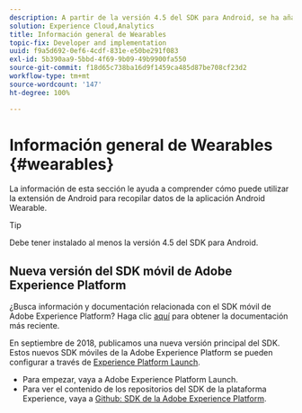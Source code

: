 ```yaml
---
description: A partir de la versión 4.5 del SDK para Android, se ha añadido una nueva extensión de Android que le permitirá recopilar datos de su aplicación Android Wearable.
solution: Experience Cloud,Analytics
title: Información general de Wearables
topic-fix: Developer and implementation
uuid: f9a5d692-0ef6-4cdf-831e-e50be291f083
exl-id: 5b390aa9-5bbd-4f69-9b09-49b9900fa550
source-git-commit: f18d65c738ba16d9f1459ca485d87be708cf23d2
workflow-type: tm+mt
source-wordcount: '147'
ht-degree: 100%

---
```


# Información general de Wearables {#wearables}

La información de esta sección le ayuda a comprender cómo puede utilizar la extensión de Android para recopilar datos de la aplicación Android Wearable.

>[!TIP]
>
>Debe tener instalado al menos la versión 4.5 del SDK para Android.

## Nueva versión del SDK móvil de Adobe Experience Platform

¿Busca información y documentación relacionada con el SDK móvil de Adobe Experience Platform? Haga clic [aquí](https://aep-sdks.gitbook.io/docs/) para obtener la documentación más reciente.

En septiembre de 2018, publicamos una nueva versión principal del SDK. Estos nuevos SDK móviles de la Adobe Experience Platform se pueden configurar a través de [Experience Platform Launch](https://www.adobe.com/es/experience-platform/launch.html).

* Para empezar, vaya a Adobe Experience Platform Launch.
* Para ver el contenido de los repositorios del SDK de la plataforma Experience, vaya a [Github: SDK de la Adobe Experience Platform](https://github.com/Adobe-Marketing-Cloud/acp-sdks).
